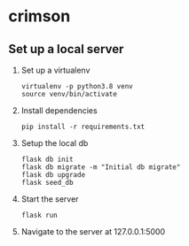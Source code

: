 # crimson

## Set up a local server
1. Set up a virtualenv
   ```
   virtualenv -p python3.8 venv
   source venv/bin/activate
   ```
1. Install dependencies
   ```
   pip install -r requirements.txt
   ```
1. Setup the local db
   ```
   flask db init
   flask db migrate -m "Initial db migrate"
   flask db upgrade
   flask seed_db
   ```
1. Start the server
   ```
   flask run
   ```
1. Navigate to the server at 127.0.0.1:5000
